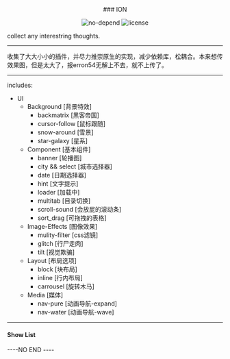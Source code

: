 
<center>
### ION

![no-depend](https://img.shields.io/gemnasium/mathiasbynens/he.svg)
![license](https://img.shields.io/github/license/mashape/apistatus.svg)

</center>

collect any interestring thoughts.

---

收集了大大小小的插件，并尽力推崇原生的实现，减少依赖库，松耦合。本来想传效果图，但是太大了，报erron54无解上不去，就不上传了。

---

includes:

- UI
  - Background [背景特效]
    - backmatrix  [黑客帝国]
    - cursor-follow  [鼠标跟随]
    - snow-around  [雪景]
    - star-galaxy  [星系]
  - Component [基本组件]
    - banner  [轮播图]
    - city && select  [城市选择器]
    - date  [日期选择器]
    - hint  [文字提示]
    - loader  [加载中]
    - multitab  [目录切换]
    - scroll-sound  [会放屁的滚动条]
    - sort_drag  [可拖拽的表格]
  - Image-Effects [图像效果]
    - mulity-filter  [css滤镜]
    - glitch  [行尸走肉]
    - tilt  [视觉欺骗]
  - Layout [布局选项]
    - block  [块布局]
    - inline  [行内布局]
    - carrousel  [旋转木马]
  - Media [媒体]
    - nav-pure  [动画导航-expand]
    - nav-water  [动画导航-wave]

---

#### Show List



----NO END ----
